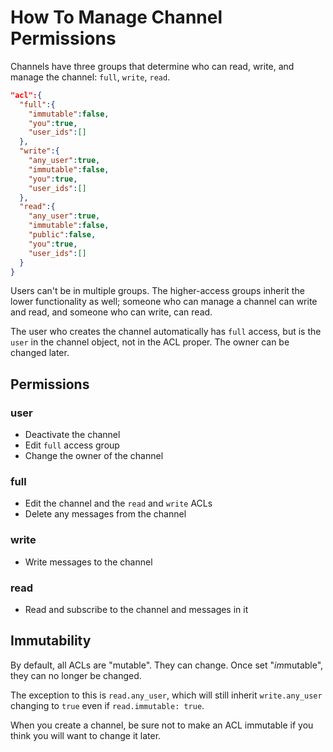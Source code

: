 # How To Manage Channel Permissions

Channels have three groups that determine who can read, write, and manage the channel: `full`, `write`, `read`.

```json
"acl":{
  "full":{
    "immutable":false,
    "you":true,
    "user_ids":[]
  },
  "write":{
    "any_user":true,
    "immutable":false,
    "you":true,
    "user_ids":[]
  },
  "read":{
    "any_user":true,
    "immutable":false,
    "public":false,
    "you":true,
    "user_ids":[]
  }
}
```

Users can't be in multiple groups. The higher-access groups inherit the lower functionality as well; someone who can manage a channel can write and read, and someone who can write, can read.

The user who creates the channel automatically has `full` access, but is the `user` in the channel object, not in the ACL proper. The owner can be changed later.


## Permissions

### user

* Deactivate the channel
* Edit `full` access group
* Change the owner of the channel


### full

* Edit the channel and the `read` and `write` ACLs
* Delete any messages from the channel


### write

* Write messages to the channel


### read

* Read and subscribe to the channel and messages in it


## Immutability

By default, all ACLs are "mutable". They can change. Once set "*im*mutable", they can no longer be changed.

The exception to this is `read.any_user`, which will still inherit `write.any_user` changing to `true` even if `read.immutable: true`.

When you create a channel, be sure not to make an ACL immutable if you think you will want to change it later.